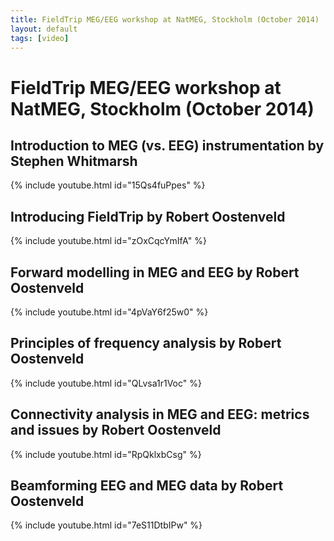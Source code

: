 ```yaml
---
title: FieldTrip MEG/EEG workshop at NatMEG, Stockholm (October 2014)
layout: default
tags: [video]
---
```


# FieldTrip MEG/EEG workshop at NatMEG, Stockholm (October 2014)

## Introduction to MEG (vs. EEG) instrumentation by Stephen Whitmarsh

{% include youtube.html id="15Qs4fuPpes" %}

## Introducing FieldTrip by Robert Oostenveld

{% include youtube.html id="zOxCqcYmIfA" %}

## Forward modelling in MEG and EEG by Robert Oostenveld

{% include youtube.html id="4pVaY6f25w0" %}

## Principles of frequency analysis by Robert Oostenveld

{% include youtube.html id="QLvsa1r1Voc" %}

## Connectivity analysis in MEG and EEG: metrics and issues by Robert Oostenveld

{% include youtube.html id="RpQklxbCsg" %}

## Beamforming EEG and MEG data by Robert Oostenveld

{% include youtube.html id="7eS11DtbIPw" %}
